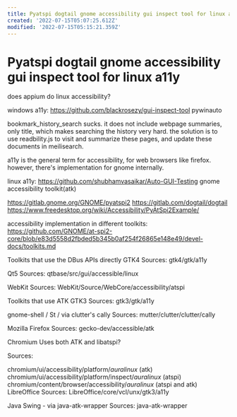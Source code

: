 ```yaml
---
title: Pyatspi dogtail gnome accessibility gui inspect tool for linux a11y
created: '2022-07-15T05:07:25.612Z'
modified: '2022-07-15T05:15:21.359Z'
---
```


# Pyatspi dogtail gnome accessibility gui inspect tool for linux a11y

does appium do linux accessibility?

windows a11y:
https://github.com/blackrosezy/gui-inspect-tool
pywinauto

bookmark_history_search sucks. it does not include webpage summaries, only title, which makes searching the history very hard. the solution is to use readbility.js to visit and summarize these pages, and update these documents in meilisearch.

a11y is the general term for accessibility, for web browsers like firefox. however, there's implementation for gnome internally.

linux a11y:
https://github.com/shubhamvasaikar/Auto-GUI-Testing
gnome accessibility toolkit(atk)

https://gitlab.gnome.org/GNOME/pyatspi2
https://gitlab.com/dogtail/dogtail
https://www.freedesktop.org/wiki/Accessibility/PyAtSpi2Example/

accessibility implementation in different toolkits:
https://github.com/GNOME/at-spi2-core/blob/e83d5558d2fbded5b345b0af254f26865e148e49/devel-docs/toolkits.md

Toolkits that use the DBus APIs directly
GTK4
Sources: gtk4/gtk/a11y

Qt5
Sources: qtbase/src/gui/accessible/linux

WebKit
Sources: WebKit/Source/WebCore/accessibility/atspi

Toolkits that use ATK
GTK3
Sources: gtk3/gtk/a11y

gnome-shell / St / via clutter's cally
Sources: mutter/clutter/clutter/cally

Mozilla Firefox
Sources: gecko-dev/accessible/atk

Chromium
Uses both ATK and libatspi?

Sources:

chromium/ui/accessibility/platform/*auralinux* (atk)
chromium/ui/accessibility/platform/inspect/*auralinux* (atspi)
chromium/content/browser/accessibility/*auralinux* (atspi and atk)
LibreOffice
Sources: LibreOffice/core/vcl/unx/gtk3/a11y

Java Swing - via java-atk-wrapper
Sources: java-atk-wrapper


